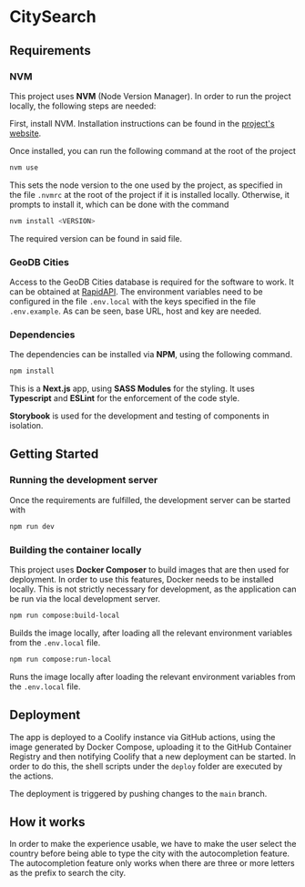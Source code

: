 # CitySearch

## Requirements

### NVM

This project uses **NVM** (Node Version Manager). In order to run the project locally, the following steps are needed:

First, install NVM. Installation instructions can be found in the [project's website](https://github.com/nvm-sh/nvm?tab=readme-ov-file#installing-and-updating).

Once installed, you can run the following command at the root of the project

```bash
nvm use
```

This sets the node version to the one used by the project, as specified in the file `.nvmrc` at the root of the project if it is installed locally. Otherwise, it prompts to install it, which can be done with the command

```bash
nvm install <VERSION>
```

The required version can be found in said file.

### GeoDB Cities

Access to the GeoDB Cities database is required for the software to work. It can be obtained at [RapidAPI](https://rapidapi.com/hub). The environment variables need to be configured in the file
`.env.local` with the keys specified in the file `.env.example`. As can be seen, base URL, host and key are needed.

### Dependencies

The dependencies can be installed via **NPM**, using the following command.

```bash
npm install
```

This is a **Next.js** app, using **SASS Modules** for the styling. It uses **Typescript** and **ESLint** for the enforcement of the code style.

**Storybook** is used for the development and testing of components in isolation.

## Getting Started

### Running the development server

Once the requirements are fulfilled, the development server can be started with

```bash
npm run dev
```

### Building the container locally

This project uses **Docker Composer** to build images that are then used for deployment. In order to use this features, Docker needs to be installed locally. This is not strictly necessary for development, as the application can be run via the local development server.

```bash
npm run compose:build-local
```

Builds the image locally, after loading all the relevant environment variables from the `.env.local` file.

```bash
npm run compose:run-local
```

Runs the image locally after loading the relevant environment variables from the `.env.local` file.

## Deployment

The app is deployed to a Coolify instance via GitHub actions, using the image generated by Docker Compose, uploading it to the GitHub Container Registry and then notifying Coolify that a new deployment can be started. In order to do this, the shell scripts under the `deploy` folder are executed by the actions.

The deployment is triggered by pushing changes to the `main` branch.

## How it works

In order to make the experience usable, we have to make the user select the country before being able to type the city with the autocompletion feature. The autocompletion feature only works when there are three or more letters as the prefix to search the city.

